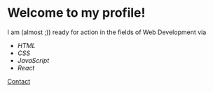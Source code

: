 <h1> Welcome to my profile! </h1>

I am (almost ;)) ready for action in the fields of Web Development via 
- *HTML*
- *CSS*
- *JavaScript* 
- *React*

[Contact](mailto:raimar.tontsch@gmail.com?subject=[GitHub]%20Source%20Han%20Sans)
